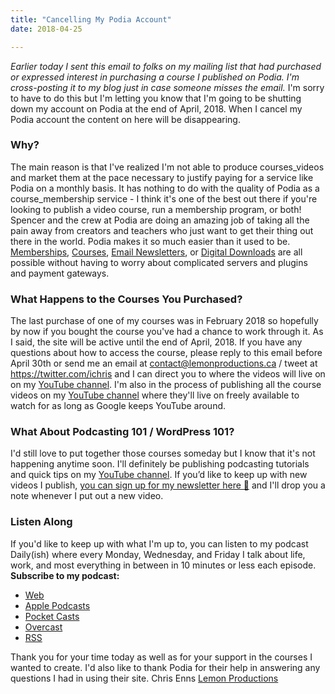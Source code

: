 ```yaml
---
title: "Cancelling My Podia Account"
date: 2018-04-25

---
```


_Earlier today I sent this email to folks on my mailing list that had purchased or expressed interest in purchasing a course I published on Podia. I'm cross-posting it to my blog just in case someone misses the email._ I'm sorry to have to do this but I'm letting you know that I'm going to be shutting down my account on Podia at the end of April, 2018. When I cancel my Podia account the content on here will be disappearing.

### Why?

The main reason is that I've realized I'm not able to produce courses\_videos and market them at the pace necessary to justify paying for a service like Podia on a monthly basis. It has nothing to do with the quality of Podia as a course\_membership service - I think it's one of the best out there if you're looking to publish a video course, run a membership program, or both! Spencer and the crew at Podia are doing an amazing job of taking all the pain away from creators and teachers who just want to get their thing out there in the world. Podia makes it so much easier than it used to be. [Memberships](https://www.podia.com/features/sell-memberships), [Courses](https://www.podia.com/features/sell-online-courses), [Email Newsletters](https://www.podia.com/features/email-marketing), or [Digital Downloads](https://www.podia.com/features/sell-digital-downloads) are all possible without having to worry about complicated servers and plugins and payment gateways.

### What Happens to the Courses You Purchased?

The last purchase of one of my courses was in February 2018 so hopefully by now if you bought the course you've had a chance to work through it. As I said, the site will be active until the end of April, 2018. If you have any questions about how to access the course, please reply to this email before April 30th or send me an email at contact@lemonproductions.ca / tweet at https://twitter.com/ichris and I can direct you to where the videos will live on on my [YouTube channel](https://www.youtube.com/user/LemonProductionsCa). I'm also in the process of publishing all the course videos on my [YouTube channel](https://www.youtube.com/user/LemonProductionsCa) where they'll live on freely available to watch for as long as Google keeps YouTube around.

### What About Podcasting 101 / WordPress 101?

I'd still love to put together those courses someday but I know that it's not happening anytime soon. I'll definitely be publishing podcasting tutorials and quick tips on my [YouTube channel](https://www.youtube.com/user/LemonProductionsCa). If you’d like to keep up with new videos I publish, [you can sign up for my newsletter here 💌](https://eepurl.com/QsLb) and I'll drop you a note whenever I put out a new video.

### Listen Along

If you'd like to keep up with what I'm up to, you can listen to my podcast Daily(ish) where every Monday, Wednesday, and Friday I talk about life, work, and most everything in between in 10 minutes or less each episode. **Subscribe to my podcast:**

*   [Web](https://goodstuff.fm/dailyish/)
*   [Apple Podcasts](https://itunes.apple.com/ca/podcast/pdcst/id815675012)
*   [Pocket Casts](https://pca.st/Vifv)
*   [Overcast](https://overcast.fm/itunes815675012/daily-ish)
*   [RSS](https://feeds.goodstuff.fm/dailyish)

Thank you for your time today as well as for your support in the courses I wanted to create. I'd also like to thank Podia for their help in answering any questions I had in using their site. Chris Enns [Lemon Productions](https://www.lemonproductions.ca)
